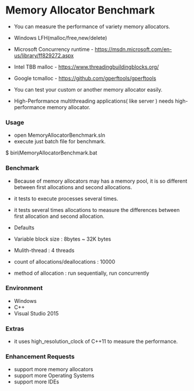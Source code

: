 # Memory Allocator Benchmark

* You can measure the performance of variety memory allocators.
 * Windows LFH(malloc/free,new/delete)
 * Microsoft Concurrency runtime - https://msdn.microsoft.com/en-us/library/ff829272.aspx
 * Intel TBB malloc - https://www.threadingbuildingblocks.org/
 * Google tcmalloc - https://github.com/gperftools/gperftools

* You can test your custom or another memory allocator easily.
* High-Performance multithreading applications( like server ) needs high-performance memory allocator.

### Usage

* open MemoryAllocatorBenchmark.sln
* execute just batch file for benchmark.

$ bin\MemoryAllocatorBenchmark.bat

### Benchmark

* Because of memory allocators may has a memory pool, it is so different between first allocations and second allocations.
 * it tests to execute processes several times.
 * it tests several times allocations to measure the differences between first allocation and second allocation.
 
* Defaults
 * Variable block size : 8bytes ~ 32K bytes
 * Mulith-thread : 4 threads
 * count of allocations/deallocations : 10000
 * method of allocation : run sequentially, run concurrently

### Environment
* Windows
* C++
* Visual Studio 2015

### Extras

* it uses high_resolution_clock of C++11 to measure the performance.

### Enhancement Requests
* support more memory allocators
* support more Operating Systems
* support more IDEs
